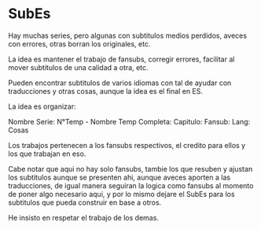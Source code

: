 # SubEs
Hay muchas series, pero algunas con subtitulos medios perdidos, aveces con errores, otras borran los originales, etc.

La idea es mantener el trabajo de fansubs, corregir errores, facilitar al mover subtitulos de una calidad a otra, etc.

Pueden encontrar subtitulos de varios idiomas con tal de ayudar con traducciones y otras cosas, aunque la idea es el final en ES.

La idea es organizar:

Nombre Serie: N°Temp - Nombre Temp Completa: Capitulo: Fansub: Lang: Cosas

Los trabajos pertenecen a los fansubs respectivos, el credito para ellos y los que trabajan en eso.

Cabe notar que aqui no hay solo fansubs, tambie los que resuben y ajustan los subtitulos aunque se presenten ahi, aunque aveces aporten a las traducciones, de igual manera seguiran la logica como fansubs al momento de poner algo necesario aqui, y por lo mismo dejare el SubEs para los subtitulos que pueda construir en base a otros.

He insisto en respetar el trabajo de los demas.
